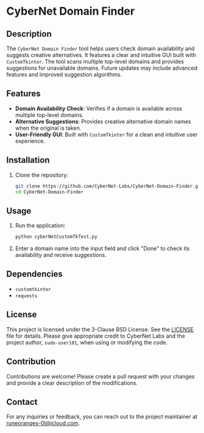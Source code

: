 # CyberNet Domain Finder

## Description

The `CyberNet Domain Finder` tool helps users check domain availability and suggests creative alternatives. It features a clear and intuitive GUI built with `CustomTkinter`. The tool scans multiple top-level domains and provides suggestions for unavailable domains. Future updates may include advanced features and improved suggestion algorithms.

## Features

- **Domain Availability Check**: Verifies if a domain is available across multiple top-level domains.
- **Alternative Suggestions**: Provides creative alternative domain names when the original is taken.
- **User-Friendly GUI**: Built with `CustomTkinter` for a clean and intuitive user experience.

## Installation

1. Clone the repository:
    ```bash
    git clone https://github.com/CyberNet-Labs/CyberNet-Domain-Finder.git
    cd CyberNet-Domain-Finder
    ```

## Usage

1. Run the application:
    ```bash
    python cyberNetCustomTkTest.py
    ```

2. Enter a domain name into the input field and click "Done" to check its availability and receive suggestions.

## Dependencies

- `customtkinter`
- `requests`

## License

This project is licensed under the 3-Clause BSD License. See the [LICENSE](LICENSE) file for details. Please give appropriate credit to CyberNet Labs and the project author, `sudo-user101`, when using or modifying the code.

## Contribution

Contributions are welcome! Please create a pull request with your changes and provide a clear description of the modifications.

## Contact

For any inquiries or feedback, you can reach out to the project maintainer at [runeoranges-0l@icloud.com](mailto:runeoranges-0l@icloud.com).
